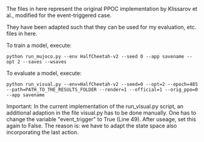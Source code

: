 The files in here represent the original PPOC implementation by Klissarov et al., modified for the event-triggered case.

They have been adapted such that they can be used for my evaluation, etc. files in here.

To train a model, execute: 

```setup
python run_mujoco.py --env HalfCheetah-v2 --seed 0 --app savename --opt 2 --saves --wsaves
```

To evaluate a model, execute:

```setup
python run_visual.py --env=HalfCheetah-v2 --seed=0 --opt=2 --epoch=485 --path=PATH_TO_THE_RESULTS_FOLDER --render=1 --official=1 --orig_ppo=0 --app savename
```

Important: In the current implementation of the run_visual.py script, an additional adaption in the file visual.py has to be done manually. One has to change the variable "event_trigger" to True (Line 49). After useage, set this again to False. The reason is: we have to adapt the state space also incorporating the last action.